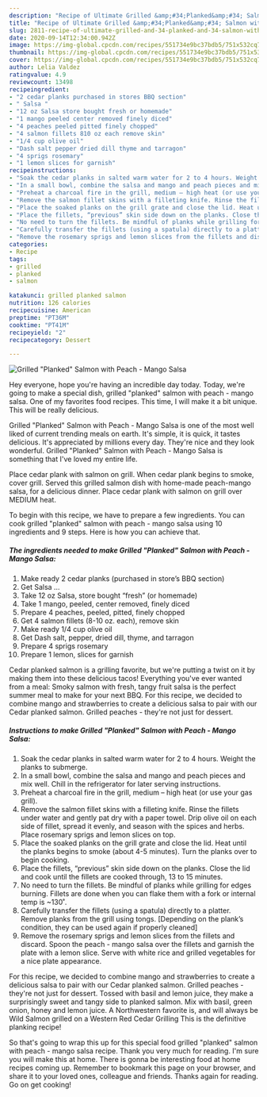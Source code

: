 ```yaml
---
description: "Recipe of Ultimate Grilled &amp;#34;Planked&amp;#34; Salmon with Peach - Mango Salsa"
title: "Recipe of Ultimate Grilled &amp;#34;Planked&amp;#34; Salmon with Peach - Mango Salsa"
slug: 2811-recipe-of-ultimate-grilled-and-34-planked-and-34-salmon-with-peach-mango-salsa
date: 2020-09-14T12:34:00.942Z
image: https://img-global.cpcdn.com/recipes/551734e9bc37bdb5/751x532cq70/grilled-planked-salmon-with-peach-mango-salsa-recipe-main-photo.jpg
thumbnail: https://img-global.cpcdn.com/recipes/551734e9bc37bdb5/751x532cq70/grilled-planked-salmon-with-peach-mango-salsa-recipe-main-photo.jpg
cover: https://img-global.cpcdn.com/recipes/551734e9bc37bdb5/751x532cq70/grilled-planked-salmon-with-peach-mango-salsa-recipe-main-photo.jpg
author: Lelia Valdez
ratingvalue: 4.9
reviewcount: 13498
recipeingredient:
- "2 cedar planks purchased in stores BBQ section"
- " Salsa "
- "12 oz Salsa store bought fresh or homemade"
- "1 mango peeled center removed finely diced"
- "4 peaches peeled pitted finely chopped"
- "4 salmon fillets 810 oz each remove skin"
- "1/4 cup olive oil"
- "Dash salt pepper dried dill thyme and tarragon"
- "4 sprigs rosemary"
- "1 lemon slices for garnish"
recipeinstructions:
- "Soak the cedar planks in salted warm water for 2 to 4 hours. Weight the planks to submerge."
- "In a small bowl, combine the salsa and mango and peach pieces and mix well. Chill in the refrigerator for later serving instructions."
- "Preheat a charcoal fire in the grill, medium – high heat (or use your gas grill)."
- "Remove the salmon fillet skins with a filleting knife. Rinse the fillets under water and gently pat dry with a paper towel. Drip olive oil on each side of fillet, spread it evenly, and season with the spices and herbs. Place rosemary sprigs and lemon slices on top."
- "Place the soaked planks on the grill grate and close the lid. Heat until the planks begins to smoke (about 4-5 minutes). Turn the planks over to begin cooking."
- "Place the fillets, “previous” skin side down on the planks. Close the lid and cook until the fillets are cooked through, 13 to 15 minutes."
- "No need to turn the fillets. Be mindful of planks while grilling for edges burning. Fillets are done when you can flake them with a fork or internal temp is ~130˚."
- "Carefully transfer the fillets (using a spatula) directly to a platter. Remove planks from the grill using tongs. [Depending on the plank’s condition, they can be used again if properly cleaned]"
- "Remove the rosemary sprigs and lemon slices from the fillets and discard. Spoon the peach - mango salsa over the fillets and garnish the plate with a lemon slice. Serve with white rice and grilled vegetables for a nice plate appearance."
categories:
- Recipe
tags:
- grilled
- planked
- salmon

katakunci: grilled planked salmon 
nutrition: 126 calories
recipecuisine: American
preptime: "PT36M"
cooktime: "PT41M"
recipeyield: "2"
recipecategory: Dessert

---
```



![Grilled &#34;Planked&#34; Salmon with Peach - Mango Salsa](https://img-global.cpcdn.com/recipes/551734e9bc37bdb5/751x532cq70/grilled-planked-salmon-with-peach-mango-salsa-recipe-main-photo.jpg)

Hey everyone, hope you're having an incredible day today. Today, we're going to make a special dish, grilled &#34;planked&#34; salmon with peach - mango salsa. One of my favorites food recipes. This time, I will make it a bit unique. This will be really delicious.

Grilled &#34;Planked&#34; Salmon with Peach - Mango Salsa is one of the most well liked of current trending meals on earth. It's simple, it is quick, it tastes delicious. It's appreciated by millions every day. They're nice and they look wonderful. Grilled &#34;Planked&#34; Salmon with Peach - Mango Salsa is something that I've loved my entire life.

Place cedar plank with salmon on grill. When cedar plank begins to smoke, cover grill. Served this grilled salmon dish with home-made peach-mango salsa, for a delicious dinner. Place cedar plank with salmon on grill over MEDIUM heat.


To begin with this recipe, we have to prepare a few ingredients. You can cook grilled &#34;planked&#34; salmon with peach - mango salsa using 10 ingredients and 9 steps. Here is how you can achieve that.

<!--inarticleads1-->

##### The ingredients needed to make Grilled &#34;Planked&#34; Salmon with Peach - Mango Salsa:

1. Make ready 2 cedar planks (purchased in store’s BBQ section)
1. Get  Salsa …
1. Take 12 oz Salsa, store bought “fresh” (or homemade)
1. Take 1 mango, peeled, center removed, finely diced
1. Prepare 4 peaches, peeled, pitted, finely chopped
1. Get 4 salmon fillets (8-10 oz. each), remove skin
1. Make ready 1/4 cup olive oil
1. Get Dash salt, pepper, dried dill, thyme, and tarragon
1. Prepare 4 sprigs rosemary
1. Prepare 1 lemon, slices for garnish


Cedar planked salmon is a grilling favorite, but we&#39;re putting a twist on it by making them into these delicious tacos! Everything you&#39;ve ever wanted from a meal: Smoky salmon with fresh, tangy fruit salsa is the perfect summer meal to make for your next BBQ. For this recipe, we decided to combine mango and strawberries to create a delicious salsa to pair with our Cedar planked salmon. Grilled peaches - they&#39;re not just for dessert. 

<!--inarticleads2-->

##### Instructions to make Grilled &#34;Planked&#34; Salmon with Peach - Mango Salsa:

1. Soak the cedar planks in salted warm water for 2 to 4 hours. Weight the planks to submerge.
1. In a small bowl, combine the salsa and mango and peach pieces and mix well. Chill in the refrigerator for later serving instructions.
1. Preheat a charcoal fire in the grill, medium – high heat (or use your gas grill).
1. Remove the salmon fillet skins with a filleting knife. Rinse the fillets under water and gently pat dry with a paper towel. Drip olive oil on each side of fillet, spread it evenly, and season with the spices and herbs. Place rosemary sprigs and lemon slices on top.
1. Place the soaked planks on the grill grate and close the lid. Heat until the planks begins to smoke (about 4-5 minutes). Turn the planks over to begin cooking.
1. Place the fillets, “previous” skin side down on the planks. Close the lid and cook until the fillets are cooked through, 13 to 15 minutes.
1. No need to turn the fillets. Be mindful of planks while grilling for edges burning. Fillets are done when you can flake them with a fork or internal temp is ~130˚.
1. Carefully transfer the fillets (using a spatula) directly to a platter. Remove planks from the grill using tongs. [Depending on the plank’s condition, they can be used again if properly cleaned]
1. Remove the rosemary sprigs and lemon slices from the fillets and discard. Spoon the peach - mango salsa over the fillets and garnish the plate with a lemon slice. Serve with white rice and grilled vegetables for a nice plate appearance.


For this recipe, we decided to combine mango and strawberries to create a delicious salsa to pair with our Cedar planked salmon. Grilled peaches - they&#39;re not just for dessert. Tossed with basil and lemon juice, they make a surprisingly sweet and tangy side to planked salmon. Mix with basil, green onion, honey and lemon juice. A Northwestern favorite is, and will always be Wild Salmon grilled on a Western Red Cedar Grilling This is the definitive planking recipe! 

So that's going to wrap this up for this special food grilled &#34;planked&#34; salmon with peach - mango salsa recipe. Thank you very much for reading. I'm sure you will make this at home. There is gonna be interesting food at home recipes coming up. Remember to bookmark this page on your browser, and share it to your loved ones, colleague and friends. Thanks again for reading. Go on get cooking!
